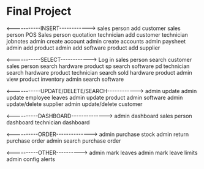 # Final Project

<-----------INSERT------------>
sales person add customer
sales person POS
Sales person quotation
technician add customer
technician jobnotes
admin create account
admin create accounts
admin paysheet
admin add product
admin add software product
add supplier

<-----------SELECT------------>
Log in
sales person search customer
sales person search hardware product
sp search software pd
technician search hardware product
technician search sold hardware product
admin view product inventory
admin search software


<-----------UPDATE/DELETE/SEARCH------------>
admin update
admin update employee leaves
admin update product
admin software
admin update/delete supplier
admin update/delete customer

<----------DASHBOARD-------------->
admin dashboard
sales person dashboard
technician dashboard

<----------ORDER-------------->
admin purchase stock
admin return purchase order
admin search purchase order


<----------OTHER---------->
admin mark leaves
admin mark leave limits
admin config alerts
